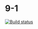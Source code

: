 # 9-1
[![Build status](https://ci.appveyor.com/api/projects/status/tt7uodxb2ffwl8vd?svg=true)](https://ci.appveyor.com/project/Svetlana-Kutyeva1974/9-1)
